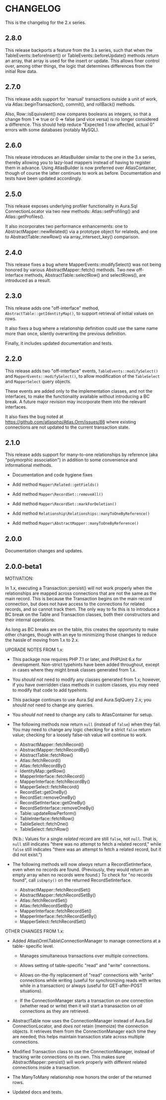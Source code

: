 # CHANGELOG

This is the changelog for the 2.x series.

## 2.8.0

This release backports a feature from the 3.x series, such that when the
TableEvents::beforeInsert() or TableEvents::beforeUpdate() methods return an
array, that array is used for the insert or update. This allows finer control
over, among other things, the logic that determines differences from the initial
Row data.

## 2.7.0

This release adds support for 'manual' transactions outside a unit of work,
via Atlas::beginTransaction(), commit(), and rollBack() methods.

Also, Row::isEquivalent() now compares booleans as integers, so that a change
from 1 => true or 0 => false (and vice versa) is no longer considered a
difference. This should help reduce "Expected 1 row affected, actual 0" errors
with some databases (notably MySQL).

## 2.6.0

This release introduces an AtlasBuilder similar to the one in the 3.x series,
thereby allowing you to lazy-load mappers instead of having to register them
in advance. Using AtlasBuilder is now preferred over AtlasContainer, though
of course the latter continues to work as before. Documentation and tests have
been updated accordingly.

## 2.5.0

This release exposes underlying profiler functionality in Aura.Sql
ConnectionLocator via two new methods: Atlas::setProfiling() and
Atlas::getProfiles().

It also incorporates two performance enhancements: one to
AbstractMapper::newRelated() via a prototype object for relateds, and one to
AbstractTable::newRow() via array_intersect_key() comparison.

## 2.4.0

This release fixes a bug where MapperEvents::modifySelect() was not being
honored by various AbstractMapper::fetch() methods. Two new off-interface
methods, AbstractTable::selectRow() and selectRows(), are introduced as a
result.

## 2.3.0

This release adds one "off-interface" method, `AbstractTable::getIdentityMap()`,
to support retrieval of initial values on rows.

It also fixes a bug where a relationship definition could use the same name more
than once, silently overwriting the previous definition.

Finally, it includes updated documentation and tests.

## 2.2.0

This release adds two "off-interface" events, `TableEvents::modifySelect()` and
`MapperEvents::modifySelect()`, to allow modification of the `TableSelect` and
`MapperSelect` query objects.

These events are added only to the implementation classes, and not the
interfaces, to make the functionality available without introducing a BC break.
A future major revision may incorporate them into the relevant interfaces.

It also fixes the bug noted at <https://github.com/atlasphp/Atlas.Orm/issues/86>
where existing connections are not updated to the current transaction state.

## 2.1.0

This release adds support for many-to-one relationships by reference (aka
"polymorphic association") in addition to some convenience and informational
methods.

- Documentation and code hygiene fixes

- Add method `Mapper\Related::getFields()`

- Add method `Mapper\RecordSet::removeAll()`

- Add method `Mapper\RecordSet::markForDeletion()`

- Add method `Relationship\Relationships::manyToOneByReference()`

- Add method `Mapper\AbstractMapper::manyToOneByReference()`

## 2.0.0

Documentation changes and updates.

## 2.0.0-beta1

MOTIVATION:

In 1.x, executing a Transaction::persist() will not work properly when the
relationships are mapped across connections that are not the same as the main
record. This is because the Transaction begins on the main record connection,
but does not have access to the connections for related records, and so cannot
track them. The only way to fix this is to introduce a BC break on the Table and
Transaction classes, both their constructors and their internal operations.

As long as BC breaks are on the table, this creates the opportunity to make
other changes, though with an eye to minimizing those changes to reduce the
hassle of moving from 1.x to 2.x.

UPGRADE NOTES FROM 1.x:

- This package now requires PHP 7.1 or later, and PHPUnit 6.x for development.
  Non-strict typehints have been added throughout, except in cases where they
  might break classes generated from 1.x.

- You *should not* need to modify any classes generated from 1.x; however, if
  you have overridden class methods in custom classes, you *may* need to modify
  that code to add typehints.

- This package continues to use Aura.Sql and Aura.SqlQuery 2.x; you *should not*
  need to change any queries.

- You *should not* need to change any calls to AtlasContainer for setup.

- The following methods now return `null` (instead of `false`) when they fail.
  You may need to change any logic checking for a strict `false` return value;
  checking for a loosely false-ish value will continue to work.

    - AbstractMapper::fetchRecord()
    - AbstractMapper::fetchRecordBy()
    - AbstractTable::fetchRow()
    - Atlas::fetchRecord()
    - Atlas::fetchRecordBy()
    - IdentityMap::getRow()
    - MapperInterface::fetchRecord()
    - MapperInterface::fetchRecordBy()
    - MapperSelect::fetchRecord()
    - RecordSet::getOneBy()
    - RecordSet::removeOneBy()
    - RecordSetInterface::getOneBy()
    - RecordSetInterface::removeOneBy()
    - Table::updateRowPerform()
    - TableInterface::fetchRow()
    - TableSelect::fetchOne()
    - TableSelect::fetchRow()

  (N.b.: Values for a single *related* record are still `false`, not `null`.
  That is, `null` still indicates "there was no attempt to fetch a related
  record," while `false` still indicates "there was an attempt to fetch a
  related record, but it did not exist.")

- The following methods will now *always* return a RecordSetInterface, even when
  no records are found. (Previously, they would return an empty array when no
  records were found.) To check for "no records found", call `isEmpty()` on the
  returned RecordSetInterface.

    - AbstractMapper::fetchRecordSet()
    - AbstractMapper::fetchRecordSetBy()
    - Atlas::fetchRecordSet()
    - Atlas::fetchRecordSetBy()
    - MapperInterface::fetchRecordSet()
    - MapperInterface::fetchRecordSetBy()
    - MapperSelect::fetchRecordSet()

OTHER CHANGES FROM 1.x:

- Added Atlas\Orm\Table\ConnectionManager to manage connections at a table-
  specific level.

    - Manages simultaneous transactions over multiple connections.

    - Allows setting of table-specific "read" and "write" connections.

    - Allows on-the-fly replacement of "read" connections with "write"
      connections while writing (useful for synchronizing reads with writes
      while in a transaction) or always (useful for GET-after-POST situations).

    - If the ConnectionManager starts a transaction on *one* connection (whether
      read or write) then it will start a tranasaction on *all* connections as
      they are retrieved.

- AbstractTable now uses the ConnectionManager instead of Aura.Sql
  ConnectionLocator, and *does not* retain (memoize) the connection objects.
  It retrieves them from the ConnectionManager each time they are needed; this
  helps maintain transaction state across multiple connections.

- Modified Transaction class to use the ConnectionManager, instead of tracking
  write connections on its own. This makes sure AbstractMapper::persist() will
  work properly with different related connections inside a transaction.

- The ManyToMany relationship now honors the order of the returned rows.

- Updated docs and tests.
